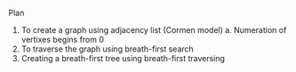 Plan
1. To create a graph using adjacency list (Cormen model)
    a. Numeration of vertixes begins from 0
2. To traverse the graph using breath-first search
3. Creating a breath-first tree using breath-first traversing